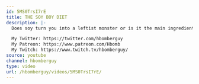 ```yaml
---
id: 5MS0TrsI7rE
title: THE SOY BOY DIET
description: |-
  Does soy turn you into a leftist monster or is it the main ingredient in the best brain pill ever? Let's turn to Pajama Watson for all the non-answers!

  My Twitter: https://twitter.com/hbomberguy
  My Patreon: https://www.patreon.com/Hbomb
  My Twitch: https://www.twitch.tv/hbomberguy/
source: youtube
channel: hbomberguy
type: video
url: /hbomberguy/videos/5MS0TrsI7rE/
---
```


